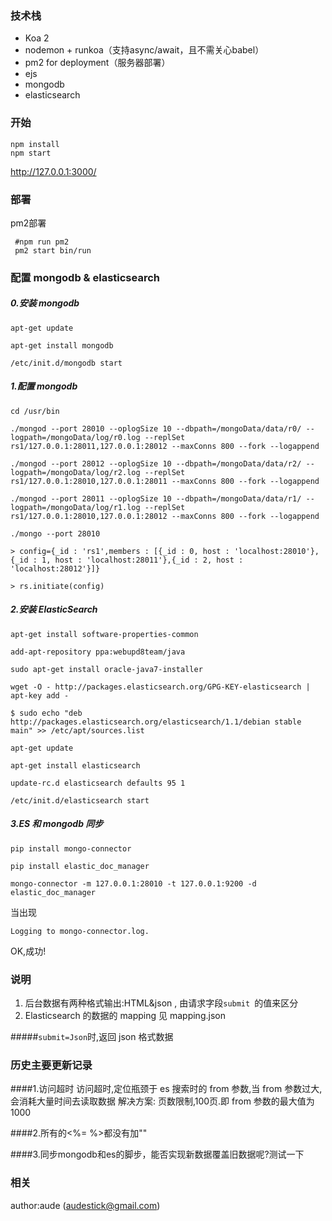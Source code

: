
### 技术栈

- Koa 2
- nodemon + runkoa（支持async/await，且不需关心babel）
- pm2 for deployment（服务器部署）
- ejs
- mongodb
- elasticsearch

### 开始

```
npm install
npm start
```

http://127.0.0.1:3000/

### 部署

pm2部署

```
 #npm run pm2
 pm2 start bin/run

```

### 配置 mongodb & elasticsearch
##### 0.安装 mongodb
```
apt-get update
```

```
apt-get install mongodb
```

```
/etc/init.d/mongodb start
```
##### 1.配置 mongodb

```
cd /usr/bin
```
```
./mongod --port 28010 --oplogSize 10 --dbpath=/mongoData/data/r0/ --logpath=/mongoData/log/r0.log --replSet rs1/127.0.0.1:28011,127.0.0.1:28012 --maxConns 800 --fork --logappend
```

```
./mongod --port 28012 --oplogSize 10 --dbpath=/mongoData/data/r2/ --logpath=/mongoData/log/r2.log --replSet rs1/127.0.0.1:28010,127.0.0.1:28011 --maxConns 800 --fork --logappend
```

```
./mongod --port 28011 --oplogSize 10 --dbpath=/mongoData/data/r1/ --logpath=/mongoData/log/r1.log --replSet rs1/127.0.0.1:28010,127.0.0.1:28012 --maxConns 800 --fork --logappend
```

```
./mongo --port 28010
```

```
> config={_id : 'rs1',members : [{_id : 0, host : 'localhost:28010'},{_id : 1, host : 'localhost:28011'},{_id : 2, host : 'localhost:28012'}]}
```

```
> rs.initiate(config)
```
##### 2.安装 ElasticSearch
```
apt-get install software-properties-common
```

```
add-apt-repository ppa:webupd8team/java
```
```
sudo apt-get install oracle-java7-installer
```

```
wget -O - http://packages.elasticsearch.org/GPG-KEY-elasticsearch | apt-key add -
```

```
$ sudo echo "deb http://packages.elasticsearch.org/elasticsearch/1.1/debian stable main" >> /etc/apt/sources.list
```

```
apt-get update
```
```
apt-get install elasticsearch
```
```
update-rc.d elasticsearch defaults 95 1
```

```
/etc/init.d/elasticsearch start
```

##### 3.ES 和 mongodb 同步
```
pip install mongo-connector

```

```
pip install elastic_doc_manager
```

```
mongo-connector -m 127.0.0.1:28010 -t 127.0.0.1:9200 -d elastic_doc_manager
```

当出现
```
Logging to mongo-connector.log.
```

OK,成功!

### 说明
1. 后台数据有两种格式输出:HTML&json , 由请求字段```submit ```的值来区分
2. Elasticsearch 的数据的 mapping 见 mapping.json



#####```submit=Json```时,返回 json 格式数据

### 历史主要更新记录

####1.访问超时
访问超时,定位瓶颈于 es 搜索时的 from 参数,当 from 参数过大,会消耗大量时间去读取数据
解决方案:
页数限制,100页.即 from 参数的最大值为1000

####2.所有的<%= %>都没有加""

####3.同步mongodb和es的脚步，能否实现新数据覆盖旧数据呢?测试一下


### 相关
author:aude (audestick@gmail.com)
